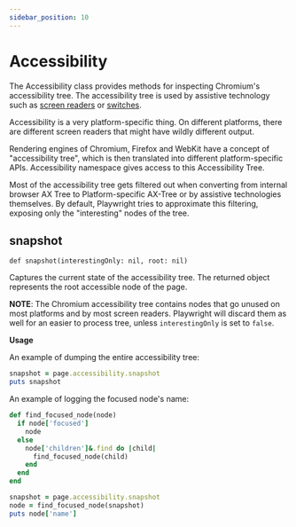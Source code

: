 ```yaml
---
sidebar_position: 10
---
```


# Accessibility


The Accessibility class provides methods for inspecting Chromium's accessibility tree. The accessibility tree is used by
assistive technology such as [screen readers](https://en.wikipedia.org/wiki/Screen_reader) or
[switches](https://en.wikipedia.org/wiki/Switch_access).

Accessibility is a very platform-specific thing. On different platforms, there are different screen readers that might
have wildly different output.

Rendering engines of Chromium, Firefox and WebKit have a concept of "accessibility tree", which is then translated into different
platform-specific APIs. Accessibility namespace gives access to this Accessibility Tree.

Most of the accessibility tree gets filtered out when converting from internal browser AX Tree to Platform-specific AX-Tree or by
assistive technologies themselves. By default, Playwright tries to approximate this filtering, exposing only the
"interesting" nodes of the tree.

## snapshot

```
def snapshot(interestingOnly: nil, root: nil)
```


Captures the current state of the accessibility tree. The returned object represents the root accessible node of the
page.

**NOTE**: 
The Chromium accessibility tree contains nodes that go unused on most platforms and by most screen readers. Playwright
will discard them as well for an easier to process tree, unless `interestingOnly` is set to `false`.

**Usage**

An example of dumping the entire accessibility tree:

```ruby
snapshot = page.accessibility.snapshot
puts snapshot
```

An example of logging the focused node's name:

```ruby
def find_focused_node(node)
  if node['focused']
    node
  else
    node['children']&.find do |child|
      find_focused_node(child)
    end
  end
end

snapshot = page.accessibility.snapshot
node = find_focused_node(snapshot)
puts node['name']
```
